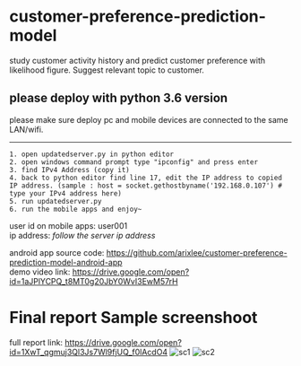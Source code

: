# customer-preference-prediction-model
study customer activity history and predict customer preference with likelihood figure. Suggest relevant topic to customer.


## please deploy with python 3.6 version

please make sure deploy pc and mobile devices are connected to the same LAN/wifi.

***********************************************************************************
```
1. open updatedserver.py in python editor
2. open windows command prompt type "ipconfig" and press enter
3. find IPv4 Address (copy it)
4. back to python editor find line 17, edit the IP address to copied IP address. (sample : host = socket.gethostbyname('192.168.0.107') # type your IPv4 address here)
5. run updatedserver.py
6. run the mobile apps and enjoy~
```


user id on mobile apps: user001
<br>ip address: *follow the server ip address*




android app source code: https://github.com/arixlee/customer-preference-prediction-model-android-app
<br>demo video link: https://drive.google.com/open?id=1aJPlYCPQ_t8MT0g20JbY0WvI3EwM57rH


# Final report Sample screenshoot
full report link: https://drive.google.com/open?id=1XwT_qgmuj3Ql3Js7Wl9fjUQ_f0lAcdO4
<img src="https://preview.ibb.co/mZj46K/sc1.png" alt="sc1" border="0">
<img src="https://image.ibb.co/m26vDz/sc2.png" alt="sc2" border="0">
